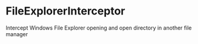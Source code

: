 # FileExplorerInterceptor
 Intercept Windows File Explorer opening and open directory in another file manager

